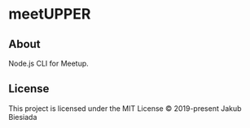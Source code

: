 # meetUPPER

## About
Node.js CLI for Meetup.

## License
This project is licensed under the MIT License © 2019-present Jakub Biesiada
